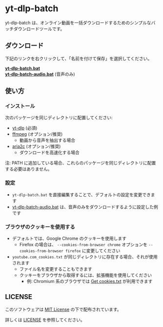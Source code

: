# yt-dlp-batch

yt-dlp-batch は、オンライン動画を一括ダウンロードするためのシンプルなバッチダウンロードツールです。

## ダウンロード

下記のリンクを右クリックして、「名前を付けて保存」を選択してください。

**[yt-dlp-batch.bat](https://raw.githubusercontent.com/Per-Terra/yt-dlp-batch/main/yt-dlp-batch.bat)**  
**[yt-dlp-batch-audio.bat](https://raw.githubusercontent.com/Per-Terra/yt-dlp-batch/main/examples/yt-dlp-batch-audio.bat)** (音声のみ)

## 使い方

### インストール

次のパッケージを同じディレクトリに配置してください:

- [yt-dlp](https://github.com/yt-dlp/yt-dlp) (必須)
- [ffmpeg](https://www.ffmpeg.org/) (オプション/推奨)
  - 動画から音声を抽出する場合
- [aria2c](https://aria2.github.io/) (オプション/推奨)
  - ダウンロードを高速化する場合

注: PATH に追加している場合、これらのパッケージを同じディレクトリに配置する必要はありません。

### 設定

- `yt-dlp-batch.bat` を直接編集することで、デフォルトの設定を変更できます
- [yt-dlp-batch-audio.bat](examples/yt-dlp-batch-audio.bat) は、音声のみをダウンロードするように設定した例です

### ブラウザのクッキーを使用する

- デフォルトでは、Google Chrome のクッキーを使用します
  - Firefox の場合は、 `--cookies-from-browser chrome` オプションを `--cookies-from-browser firefox` に変更してください
- `youtube.com_cookies.txt` が同じディレクトリに存在する場合、それが使用されます
  - ファイル名を変更することもできます
  - クッキーをブラウザから取得するには、拡張機能を使用してください
    - 例: Chromium 系のブラウザでは [Get cookies.txt](https://chrome.google.com/webstore/detail/get-cookiestxt/bgaddhkoddajcdgocldbbfleckgcbcid) が利用できます

## LICENSE

このソフトウェアは [MIT License](https://opensource.org/licenses/MIT) の下で配布されています。

詳しくは [LICENSE](LICENSE) を参照してください。
